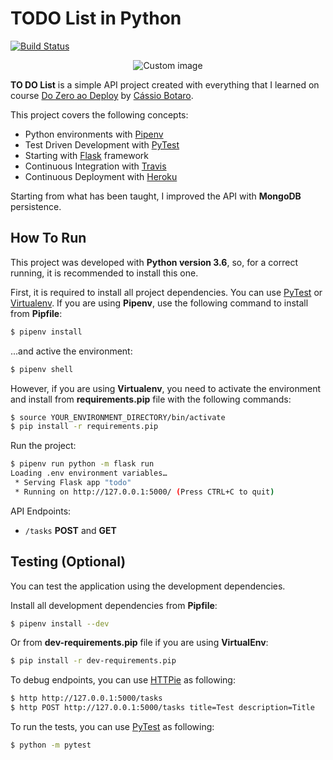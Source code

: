# TODO List in Python

[![Build Status](https://travis-ci.org/marcosvbras/todo-list-python.svg?branch=master)](https://travis-ci.org/marcosvbras/todo-list-python)

<p align="center">
  <img src="https://raw.github.com/marcosvbras/todo-list-python/master/images/to-do-list.jpg" alt="Custom image"/>
</p>

**TO DO List** is a simple API project created with everything that I learned on course [Do Zero ao Deploy](https://github.com/cassiobotaro/do_zero_ao_deploy) by [Cássio Botaro](https://github.com/cassiobotaro/).

This project covers the following concepts:
- Python environments with [Pipenv](https://github.com/pypa/pipenv)
- Test Driven Development with [PyTest](https://docs.pytest.org/en/latest/)
- Starting with [Flask](http://flask.pocoo.org/) framework
- Continuous Integration with [Travis](https://travis-ci.org/)
- Continuous Deployment with [Heroku](https://www.heroku.com/)

Starting from what has been taught, I improved the API with **MongoDB** persistence.

## How To Run

This project was developed with **Python version 3.6**, so, for a correct running, it is recommended to install this one.

First, it is required to install all project dependencies. You can use [PyTest](https://docs.pytest.org/en/latest/) or [Virtualenv](https://virtualenv.pypa.io/en/stable/). If you are using **Pipenv**, use the following command to install from **Pipfile**:

```bash
$ pipenv install
```

...and active the environment:
```bash
$ pipenv shell
```

However, if you are using **Virtualenv**, you need to activate the environment and install from **requirements.pip** file with the following commands:

```bash
$ source YOUR_ENVIRONMENT_DIRECTORY/bin/activate
$ pip install -r requirements.pip
```

Run the project:

```bash
$ pipenv run python -m flask run
Loading .env environment variables…
 * Serving Flask app "todo"
 * Running on http://127.0.0.1:5000/ (Press CTRL+C to quit)
```

API Endpoints:
- `/tasks` **POST** and **GET**

## Testing (Optional)

You can test the application using the development dependencies.

Install all development dependencies from **Pipfile**:
```bash
$ pipenv install --dev
```

Or from **dev-requirements.pip** file if you are using **VirtualEnv**:
```bash
$ pip install -r dev-requirements.pip
```

To debug endpoints, you can use [HTTPie](https://httpie.org/) as following:
```bash
$ http http://127.0.0.1:5000/tasks
$ http POST http://127.0.0.1:5000/tasks title=Test description=Title
```

To run the tests, you can use [PyTest](https://docs.pytest.org/en/latest/) as following:
```bash
$ python -m pytest
```
